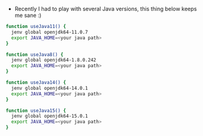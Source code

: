 - Recently I had to play with several Java versions, this thing below keeps me sane :)

```bash
function useJava11() {
  jenv global openjdk64-11.0.7
  export JAVA_HOME=<your java path>
}

function useJava8() {
  jenv global openjdk64-1.8.0.242
  export JAVA_HOME=<your java path>
}

function useJava14() {
  jenv global openjdk64-14.0.1
  export JAVA_HOME=<your java path>
}

function useJava15() {
  jenv global openjdk64-15.0.1
  export JAVA_HOME=<your java path>
}
```
